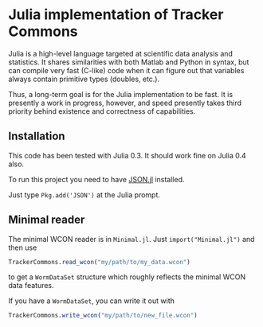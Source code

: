 # Julia implementation of Tracker Commons

Julia is a high-level language targeted at scientific data analysis and statistics.
It shares similarities with both Matlab and Python in syntax, but can compile very
fast (C-like) code when it can figure out that variables always contain primitive
types (doubles, etc.).

Thus, a long-term goal is for the Julia implementation to be fast.  It is presently
a work in progress, however, and speed presently takes third priority behind existence
and correctness of capabilities.

## Installation

This code has been tested with Julia 0.3.  It should work fine on Julia 0.4 also.

To run this project you need to have [JSON.jl](https://github.com/JuliaLang/JSON.jl) installed.

Just type `Pkg.add('JSON')` at the Julia prompt.

## Minimal reader

The minimal WCON reader is in `Minimal.jl`.  Just `import("Minimal.jl")` and then use

```julia
TrackerCommons.read_wcon("my/path/to/my_data.wcon")
```

to get a `WormDataSet` structure which roughly reflects the minimal WCON data features.

If you have a `WormDataSet`, you can write it out with

```julia
TrackerCommons.write_wcon("my/path/to/new_file.wcon")
```
